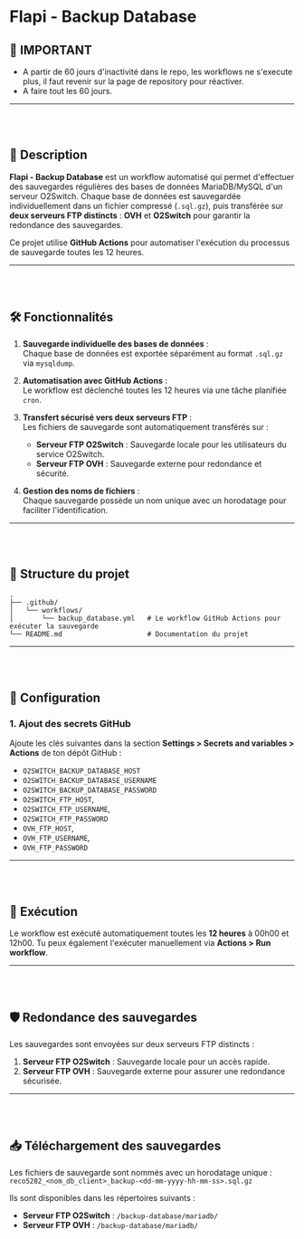 
# **Flapi - Backup Database**

## 🚀 **IMPORTANT**
- A partir de 60 jours d'inactivité dans le repo, les workflows ne s'execute plus, il faut revenir sur la page de repository pour réactiver.
- A faire tout les 60 jours.

---

<br /><br />

## 🚀 **Description**

**Flapi - Backup Database** est un workflow automatisé qui permet d'effectuer des sauvegardes régulières des bases de données MariaDB/MySQL d'un serveur O2Switch. Chaque base de données est sauvegardée individuellement dans un fichier compressé (`.sql.gz`), puis transférée sur **deux serveurs FTP distincts** : **OVH** et **O2Switch** pour garantir la redondance des sauvegardes.

Ce projet utilise **GitHub Actions** pour automatiser l'exécution du processus de sauvegarde toutes les 12 heures.

---

<br /><br />

## 🛠️ **Fonctionnalités**

1. **Sauvegarde individuelle des bases de données** :  
   Chaque base de données est exportée séparément au format `.sql.gz` via `mysqldump`.

2. **Automatisation avec GitHub Actions** :  
   Le workflow est déclenché toutes les 12 heures via une tâche planifiée `cron`.

3. **Transfert sécurisé vers deux serveurs FTP** :  
   Les fichiers de sauvegarde sont automatiquement transférés sur :
    - **Serveur FTP O2Switch** : Sauvegarde locale pour les utilisateurs du service O2Switch.
    - **Serveur FTP OVH** : Sauvegarde externe pour redondance et sécurité.

4. **Gestion des noms de fichiers** :  
   Chaque sauvegarde possède un nom unique avec un horodatage pour faciliter l'identification.

---

<br /><br />

## 📂 **Structure du projet**

```plaintext
.
├── .github/
│   └── workflows/
│       └── backup_database.yml   # Le workflow GitHub Actions pour exécuter la sauvegarde
└── README.md                     # Documentation du projet
```

---

<br /><br />

## 🔧 **Configuration**

### 1. **Ajout des secrets GitHub**
Ajoute les clés suivantes dans la section **Settings > Secrets and variables > Actions** de ton dépôt GitHub :

- `O2SWITCH_BACKUP_DATABASE_HOST`
- `O2SWITCH_BACKUP_DATABASE_USERNAME`
- `O2SWITCH_BACKUP_DATABASE_PASSWORD`
- `O2SWITCH_FTP_HOST`,
- `O2SWITCH_FTP_USERNAME`,
- `O2SWITCH_FTP_PASSWORD`
- `OVH_FTP_HOST`,
- `OVH_FTP_USERNAME`,
- `OVH_FTP_PASSWORD`

---

<br /><br />

## 🔄 **Exécution**

Le workflow est exécuté automatiquement toutes les **12 heures** à 00h00 et 12h00. Tu peux également l'exécuter manuellement via **Actions > Run workflow**.

---

<br /><br />

## 🛡️ **Redondance des sauvegardes**

Les sauvegardes sont envoyées sur deux serveurs FTP distincts :
1. **Serveur FTP O2Switch** : Sauvegarde locale pour un accès rapide.
2. **Serveur FTP OVH** : Sauvegarde externe pour assurer une redondance sécurisée.

---

<br /><br />

## 📥 **Téléchargement des sauvegardes**

Les fichiers de sauvegarde sont nommés avec un horodatage unique :  
`reco5282_<nom_db_client>_backup-<dd-mm-yyyy-hh-mm-ss>.sql.gz`

Ils sont disponibles dans les répertoires suivants :
- **Serveur FTP O2Switch** : `/backup-database/mariadb/`
- **Serveur FTP OVH** : `/backup-database/mariadb/`
